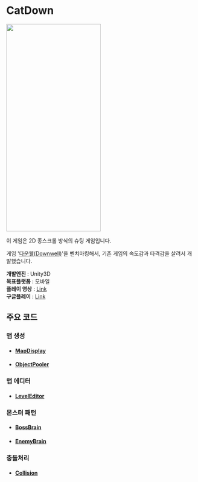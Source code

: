
# CatDown
<img src="https://user-images.githubusercontent.com/36800639/201512304-400e6888-cc32-41bb-b86a-8d31fb454619.jpg"  width="250" height="550"/>

이 게임은 2D 종스크롤 방식의 슈팅 게임입니다.

게임 '[다운웰(Downwell)](https://youtu.be/tpDONgfBuzk)'을 벤치마킹해서, 기존 게임의 속도감과 타격감을 살려서 개발했습니다.

__개발엔진__ : Unity3D  
__목표플랫폼__ : 모바일   
__플레이 영상__ : [Link](https://www.youtube.com/watch?v=XUWcHJYMt88)    
__구글플레이__ : [Link](https://play.google.com/store/apps/details?id=com.FourDX.CatDown)



## 주요 코드
 ### 맵 생성
+ #### [MapDisplay](https://github.com/ComeBiga/DownWellGame/tree/main/DownWell/Assets/1.Scripts/Map)
+ #### [ObjectPooler](https://github.com/ComeBiga/DownWellGame/blob/main/DownWell/Assets/1.Scripts/Map/ObjectPooler/ObjectPooler.cs)
 ### 맵 에디터
+ #### [LevelEditor](https://github.com/ComeBiga/DownWellGame/tree/main/DownWell/Assets/0.Scenes/LevelEditor)
 ### 몬스터 패턴
+ #### [BossBrain](https://github.com/ComeBiga/DownWellGame/tree/main/DownWell/Assets/1.Scripts/Enemy/Boss/Pattern/README.md)
+ #### [EnemyBrain](https://github.com/ComeBiga/DownWellGame/blob/main/DownWell/Assets/1.Scripts/Enemy/README.md)
 ### 충돌처리
+ #### [Collision](https://github.com/ComeBiga/DownWellGame/blob/main/DownWell/Assets/1.Scripts/Player/README.md)
